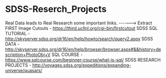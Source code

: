 # SDSS-Reserch_Projects
Real Data leads to Real Research
some important links.  ------>
Extract FIRST Image Cutouts - https://third.ucllnl.org/cgi-bin/firstcutout
SDSS SQL TUTORIAL - http://skyserver.sdss.org/dr16/en/help/howto/search/query2.aspx
SDSS DATA - http://skyserver.sdss.org/dr16/en/help/browser/browser.aspx#&&history=description+PhotoObj+V
SQL COURSE - https://www.sqlcourse.com/beginner-course/what-is-sql/
SDSS RESEARCH PROJECTS - http://voyages.sdss.org/expeditions/expanding-universe/quasars/
